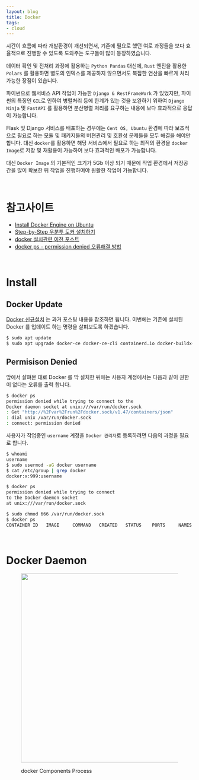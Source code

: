 ```yaml
---
layout: blog
title: Docker
tags:
- cloud
---
```


시간이 흐름에 따라 개발환경이 개선되면서, 기존에 필요로 했던 여로 과정들을 보다 효율적으로 진행할 수 있도록 도와주는 도구들이 많이 등장하였습니다. 

데이터 확인 및 전처리 과정에 활용하는 `Python Pandas` 대신에, `Rust` 엔진을 활용한 `Polars` 를 활용하면 별도의 인덱스를 제공하지 않으면서도 복잡한 연산을 빠르게 처리 가능한 장점이 있습니다.

파이썬으로 웹서비스 API 작업이 가능한 `Django & RestFrameWork` 가 있었지만, 파이썬의 특징인 `GIL`로 인하여 병렬처리 등에 한계가 있는 것을 보완하기 위하여 `Django Ninja` 및 `FastAPI` 를 활용하면 분산병렬 처리를 요구하는 내용에 보다 효과적으로 응답이 가능합니다.

Flask 및 Django 서비스를 배포하는 경우에는 `Cent OS, Ubuntu` 환경에 따라 보조적으로 필요로 하는 모듈 및 패키지들의 버젼관리 및 호환성 문제들을 모두 해결을 해야만 합니다. 대신 `docker`를 활용하면 해당 서비스에서 필요로 하는 최적의 환경을 `docker Image`로 저장 및 재활용이 가능하여 보다 효과적인 배포가 가능합니다.

대신 `Docker Image` 의 기본적인 크기가 5Gb 이상 되기 때문에 작업 환경에서 저장공간을 많이 확보한 뒤 작업을 진행하여야 원활한 작업이 가능합니다.

<br/>

# 참고사이트
- [Install Docker Engine on Ubuntu](https://docs.docker.com/engine/install/ubuntu/)
- [Step-by-Step 우분투 도커 설치하기](https://donotfear.tistory.com/106)
- [docker 설치관련 이전 포스트](https://yongbeomkim.github.io/ubuntu/docker)
- [docker ps - permission denied 오류해결 방법](https://wscode.tistory.com/112)

<br/>

# Install

## Docker Update
[Docker 신규설치](https://yongbeomkim.github.io/ubuntu/docker) 는 과거 포스팅 내용을 참조하면 됩니다. 이번에는 기존에 설치된 Docker 를 업데이트 하는 명령을 살펴보도록 하겠습니다.
```bash
$ sudo apt update
$ sudo apt upgrade docker-ce docker-ce-cli containerd.io docker-buildx-plugin docker-compose-plugin
```

## Permisison Denied
앞에서 살펴본 대로 Docker 를 막 설치한 뒤에는 사용자 계정에서는 다음과 같이 권한이 없다는 오류를 출력 합니다.
```bash
$ docker ps             
permission denied while trying to connect to the 
Docker daemon socket at unix:///var/run/docker.sock
: Get "http://%2Fvar%2Frun%2Fdocker.sock/v1.47/containers/json"
: dial unix /var/run/docker.sock
: connect: permission denied
```

사용자가 작업중인 `username` 계정을 `Docker 관리자`로 등록하려면 다음의 과정을 필요로 합니다.
```bash
$ whoami       
username
$ sudo usermod -aG docker username
$ cat /etc/group | grep docker
docker:x:999:username

$ docker ps
permission denied while trying to connect 
to the Docker daemon socket 
at unix:///var/run/docker.sock

$ sudo chmod 666 /var/run/docker.sock
$ docker ps
CONTAINER ID   IMAGE     COMMAND   CREATED   STATUS    PORTS     NAMES
```

<br/>

# Docker Daemon

<figure class="align-center">
  <p style="text-align: center">
  <img width="510px" src="{{site.baseurl}}/assets/linux/docker_hosts.png">
  <figcaption>docker Components Process</figcaption>
  </p>
</figure>

